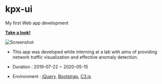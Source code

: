 # kpx-ui
My first Web app development

**[Take a look!](https://kpx-ui.netlify.app)**

![Screenshot](https://user-images.githubusercontent.com/69769067/183486410-62424cbd-6a85-4269-bec7-8a06aaaf6045.png)

* This app was developed while interning at a lab with aims of providing network traffic visualization and effective anomaly detection.

* Duration : 2019-07-22 ~ 2020-05-15
* Environment : [jQuery](https://jquery.com/), [Bootstrap](https://getbootstrap.com/), [C3.js](https://c3js.org/)
